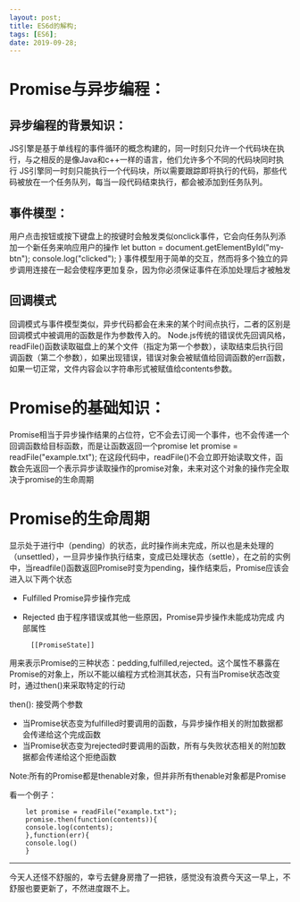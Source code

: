 ```yaml
---
layout: post;
title: ES6d的解构;
tags: [ES6];
date: 2019-09-28;
---
```



#  Promise与异步编程：

##  异步编程的背景知识：

JS引擎是基于单线程的事件循环的概念构建的，同一时刻只允许一个代码块在执行，与之相反的是像Java和c++一样的语言，他们允许多个不同的代码块同时执行
JS引擎同一时刻只能执行一个代码块，所以需要跟踪即将执行的代码，那些代码被放在一个任务队列，每当一段代码结束执行，都会被添加到任务队列。

## 事件模型：

用户点击按钮或按下键盘上的按键时会触发类似onclick事件，它会向任务队列添加一个新任务来响应用户的操作
let button = document.getElementById("my-btn");
    console.log("clicked");
}
事件模型用于简单的交互，然而将多个独立的异步调用连接在一起会使程序更加复杂，因为你必须保证事件在添加处理后才被触发

## 回调模式

回调模式与事件模型类似，异步代码都会在未来的某个时间点执行，二者的区别是回调模式中被调用的函数是作为参数传入的。
Node.js传统的错误优先回调风格，readFile()函数读取磁盘上的某个文件（指定为第一个参数），读取结束后执行回调函数（第二个参数），如果出现错误，错误对象会被赋值给回调函数的err函数，如果一切正常，文件内容会以字符串形式被赋值给contents参数。

# Promise的基础知识：

Promise相当于异步操作结果的占位符，它不会去订阅一个事件，也不会传递一个回调函数给目标函数，而是让函数返回一个promise
let promise = readFile("example.txt");
在这段代码中，readFile()不会立即开始读取文件，函数会先返回一个表示异步读取操作的promise对象，未来对这个对象的操作完全取决于promise的生命周期

# Promise的生命周期

显示处于进行中（pending）的状态，此时操作尚未完成，所以也是未处理的（unsettled），一旦异步操作执行结束，变成已处理状态（settle），在之前的实例中，当readfile()函数返回Promise时变为pending，操作结束后，Promise应该会进入以下两个状态
- Fulfilled Promise异步操作完成
- Rejected 由于程序错误或其他一些原因，Promise异步操作未能成功完成
内部属性

        [[PromiseState]]
用来表示Promise的三种状态：pedding,fulfilled,rejected。这个属性不暴露在Promise的对象上，所以不能以编程方式检测其状态，只有当Promise状态改变时，通过then()来采取特定的行动

then():
接受两个参数
- 当Promise状态变为fulfilled时要调用的函数，与异步操作相关的附加数据都会传递给这个完成函数
- 当Promise状态变为rejected时要调用的函数，所有与失败状态相关的附加数据都会传递给这个拒绝函数

Note:所有的Promise都是thenable对象，但并非所有thenable对象都是Promise

看一个例子：

        let promise = readFile("example.txt");
        promise.then(function(contents)){
        console.log(contents);
        },function(err){
        console.log()
        }

----

今天人还怪不舒服的，幸亏去健身房撸了一把铁，感觉没有浪费今天这一早上，不舒服也要更新了，不然进度跟不上。